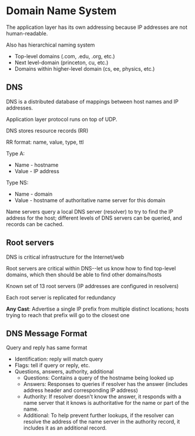 # Domain Name System

The application layer has its own addressing because IP addresses are not human-readable.

Also has hierarchical naming system
- Top-level domains (.com, .edu, .org, etc.)
- Next level-domain (princeton, cu, etc.)
- Domains within higher-level domain (cs, ee, physics, etc.)

## DNS

DNS is a distributed database of mappings between host names and IP addresses.

Application layer protocol runs on top of UDP.

DNS stores resource records (RR)

RR format: name, value, type, ttl

Type A:
- Name - hostname
- Value - IP address

Type NS:
- Name - domain
- Value - hostname of authoritative name server for this domain

Name servers query a local DNS server (resolver) to try to find the IP address for the host; different levels of DNS servers can be queried, and records can be cached.

## Root servers

DNS is critical infrastructure for the Internet/web

Root servers are critical within DNS--let us know how to find top-level domains, which then should be able to find other domains/hosts

Known set of 13 root servers (IP addresses are configured in resolvers)

Each root server is replicated for redundancy

**Any Cast**: Advertise a single IP prefix from multiple distinct locations; hosts trying to reach that prefix will go to the closest one

## DNS Message Format

Query and reply has same format

- Identification: reply will match query
- Flags: tell if query or reply, etc.
- Questions, answers, authority, additional
    - Questions: Contains a query of the hostname being looked up
    - Answers: Responses to queries if resolver has the answer (includes address header and corresponding IP address)
    - Authority: If resolver doesn't know the answer, it responds with a name server that it knows is authoritative for the name or part of the name.
    - Additional: To help prevent further lookups, if the resolver can resolve the address of the name server in the authority record, it includes it as an additional record.